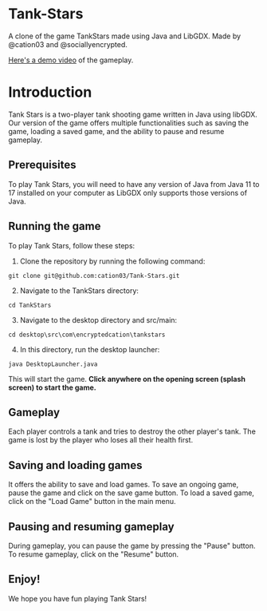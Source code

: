 # Tank-Stars
A clone of the game TankStars made using Java and LibGDX. Made by @cation03 and @sociallyencrypted.

[Here's a demo video](https://drive.google.com/file/d/14wPjZ01MBljcJiVrfiTz4mg5fqLQqahz/view?usp=sharing) of the gameplay.

# Introduction
Tank Stars is a two-player tank shooting game written in Java using libGDX. Our version of the game offers multiple functionalities such as saving the game, loading a saved game, and the ability to pause and resume gameplay.

## Prerequisites
To play Tank Stars, you will need to have any version of Java from Java 11 to 17 installed on your computer as LibGDX only supports those versions of Java.

## Running the game
To play Tank Stars, follow these steps:

1. Clone the repository by running the following command:

`git clone git@github.com:cation03/Tank-Stars.git`

2. Navigate to the TankStars directory:

```cd TankStars```

3. Navigate to the desktop directory and src/main:

`cd desktop\src\com\encryptedcation\tankstars`

4. In this directory, run the desktop launcher:

`java DesktopLauncher.java`

This will start the game. **Click anywhere on the opening screen (splash screen) to start the game.**

## Gameplay
Each player controls a tank and tries to destroy the other player's tank. The game is lost by the player who loses all their health first.

## Saving and loading games
It offers the ability to save and load games. To save an ongoing game, pause the game and click on the save game button. To load a saved game, click on the "Load Game" button in the main menu.

## Pausing and resuming gameplay
During gameplay, you can pause the game by pressing the "Pause" button. To resume gameplay, click on the "Resume" button.

## Enjoy!
We hope you have fun playing Tank Stars!
